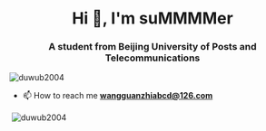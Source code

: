 <h1 align="center">Hi 👋, I'm suMMMMer</h1>
<h3 align="center">A student from Beijing University of Posts and Telecommunications</h3>

<p align="left"> <img src="https://komarev.com/ghpvc/?username=duwub2004&label=Profile%20views&color=0e75b6&style=flat" alt="duwub2004" /> </p>

- 📫 How to reach me **wangguanzhiabcd@126.com**

<p align="left">
</p>

<p>&nbsp;<img align="center" src="https://github-readme-stats.vercel.app/api?username=duwub2004&show_icons=true&locale=en" alt="duwub2004" /></p>
